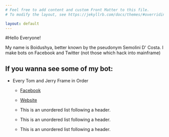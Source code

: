 ```yaml
---
# Feel free to add content and custom Front Matter to this file.
# To modify the layout, see https://jekyllrb.com/docs/themes/#overriding-theme-defaults

layout: default
---
```


#Hello Everyone!

My name is Boidushya, better known by the pseudonym Semolini D' Costa. I make bots on Facebook and Twitter (not those which hack into mainframe)

## If you wanna see some of my bot:

* Every Tom and Jerry Frame in Order
  * [Facebook](www.facebook.com/etjfo)
  * [Website](boidushya.github.io/etjfo)


  *   This is an unordered list following a header.
  *   This is an unordered list following a header.
  *   This is an unordered list following a header.
